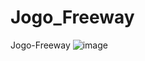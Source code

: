 # Jogo_Freeway
Jogo-Freeway
![image](https://user-images.githubusercontent.com/128447270/228265230-4e5288e7-55da-40d2-9d81-b125dfe103d9.png)
